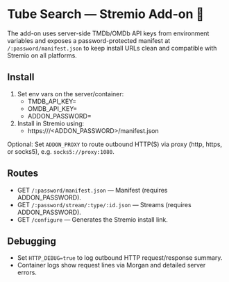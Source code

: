 # Tube Search — Stremio Add-on 🚀

The add-on uses server-side TMDb/OMDb API keys from environment variables and exposes a password-protected manifest at `/:password/manifest.json` to keep install URLs clean and compatible with Stremio on all platforms.

## Install

1. Set env vars on the server/container:
   - TMDB_API_KEY=<your tmdb key>
   - OMDB_API_KEY=<your omdb key>
   - ADDON_PASSWORD=<base64 string you choose>
2. Install in Stremio using:
   - https://<your-host>/<ADDON_PASSWORD>/manifest.json

Optional: Set `ADDON_PROXY` to route outbound HTTP(S) via proxy (http, https, or socks5), e.g. `socks5://proxy:1080`.

## Routes

- GET `/:password/manifest.json` — Manifest (requires ADDON_PASSWORD).
- GET `/:password/stream/:type/:id.json` — Streams (requires ADDON_PASSWORD).
- GET `/configure` — Generates the Stremio install link.

## Debugging

- Set `HTTP_DEBUG=true` to log outbound HTTP request/response summary.
- Container logs show request lines via Morgan and detailed server errors.
